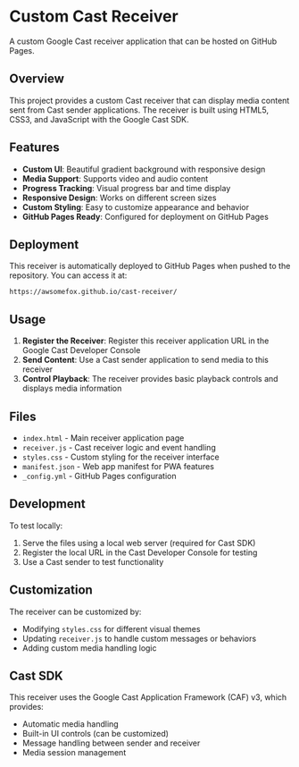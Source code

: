# Custom Cast Receiver

A custom Google Cast receiver application that can be hosted on GitHub Pages.

## Overview

This project provides a custom Cast receiver that can display media content sent from Cast sender applications. The receiver is built using HTML5, CSS3, and JavaScript with the Google Cast SDK.

## Features

- **Custom UI**: Beautiful gradient background with responsive design
- **Media Support**: Supports video and audio content
- **Progress Tracking**: Visual progress bar and time display
- **Responsive Design**: Works on different screen sizes
- **Custom Styling**: Easy to customize appearance and behavior
- **GitHub Pages Ready**: Configured for deployment on GitHub Pages

## Deployment

This receiver is automatically deployed to GitHub Pages when pushed to the repository. You can access it at:

```
https://awsomefox.github.io/cast-receiver/
```

## Usage

1. **Register the Receiver**: Register this receiver application URL in the Google Cast Developer Console
2. **Send Content**: Use a Cast sender application to send media to this receiver
3. **Control Playback**: The receiver provides basic playback controls and displays media information

## Files

- `index.html` - Main receiver application page
- `receiver.js` - Cast receiver logic and event handling
- `styles.css` - Custom styling for the receiver interface
- `manifest.json` - Web app manifest for PWA features
- `_config.yml` - GitHub Pages configuration

## Development

To test locally:

1. Serve the files using a local web server (required for Cast SDK)
2. Register the local URL in the Cast Developer Console for testing
3. Use a Cast sender to test functionality

## Customization

The receiver can be customized by:

- Modifying `styles.css` for different visual themes
- Updating `receiver.js` to handle custom messages or behaviors
- Adding custom media handling logic

## Cast SDK

This receiver uses the Google Cast Application Framework (CAF) v3, which provides:

- Automatic media handling
- Built-in UI controls (can be customized)
- Message handling between sender and receiver
- Media session management